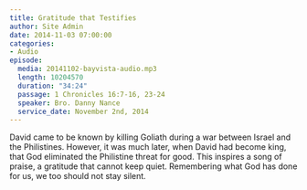 ```yaml
---
title: Gratitude that Testifies
author: Site Admin
date: 2014-11-03 07:00:00
categories:
- Audio
episode:
  media: 20141102-bayvista-audio.mp3
  length: 10204570
  duration: "34:24"
  passage: 1 Chronicles 16:7-16, 23-24
  speaker: Bro. Danny Nance
  service_date: November 2nd, 2014
---
```

David came to be known by killing Goliath during a war between Israel and the Philistines. However, it was much later, when David had become king, that God eliminated the Philistine threat for good. This inspires a song of praise, a gratitude that cannot keep quiet. Remembering what God has done for us, we too should not stay silent.